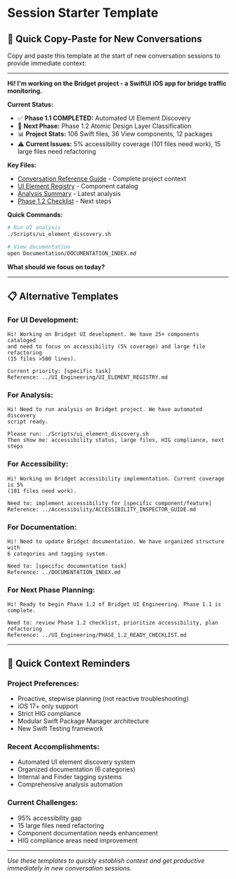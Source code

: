 # Session Starter Template

## 🚀 **Quick Copy-Paste for New Conversations**

Copy and paste this template at the start of new conversation sessions to provide immediate context:

---

**Hi! I'm working on the Bridget project - a SwiftUI iOS app for bridge traffic monitoring.**

**Current Status:**
- ✅ **Phase 1.1 COMPLETED:** Automated UI Element Discovery
- 🎯 **Next Phase:** Phase 1.2 Atomic Design Layer Classification
- 📊 **Project Stats:** 106 Swift files, 36 View components, 12 packages
- ⚠️ **Current Issues:** 5% accessibility coverage (101 files need work), 15 large files need refactoring

**Key Files:**
- [Conversation Reference Guide](CONVERSATION_REFERENCE_GUIDE.md) - Complete project context
- [UI Element Registry](../UI_Engineering/UI_ELEMENT_REGISTRY.md) - Component catalog
- [Analysis Summary](../Analysis/UI_Analysis/summary.md) - Latest analysis
- [Phase 1.2 Checklist](../UI_Engineering/PHASE_1.2_READY_CHECKLIST.md) - Next steps

**Quick Commands:**
```bash
# Run UI analysis
./Scripts/ui_element_discovery.sh

# View documentation
open Documentation/DOCUMENTATION_INDEX.md
```

**What should we focus on today?**

---

## 📋 **Alternative Templates**

### **For UI Development:**
```
Hi! Working on Bridget UI development. We have 25+ components cataloged 
and need to focus on accessibility (5% coverage) and large file refactoring 
(15 files >500 lines). 

Current priority: [specific task]
Reference: ../UI_Engineering/UI_ELEMENT_REGISTRY.md
```

### **For Analysis:**
```
Hi! Need to run analysis on Bridget project. We have automated discovery 
script ready. 

Please run: ./Scripts/ui_element_discovery.sh
Then show me: accessibility status, large files, HIG compliance, next steps
```

### **For Accessibility:**
```
Hi! Working on Bridget accessibility implementation. Current coverage is 5% 
(101 files need work). 

Need to: implement accessibility for [specific component/feature]
Reference: ../Accessibility/ACCESSIBILITY_INSPECTOR_GUIDE.md
```

### **For Documentation:**
```
Hi! Need to update Bridget documentation. We have organized structure with 
6 categories and tagging system.

Need to: [specific documentation task]
Reference: ../DOCUMENTATION_INDEX.md
```

### **For Next Phase Planning:**
```
Hi! Ready to begin Phase 1.2 of Bridget UI Engineering. Phase 1.1 is complete.

Need to: review Phase 1.2 checklist, prioritize accessibility, plan refactoring
Reference: ../UI_Engineering/PHASE_1.2_READY_CHECKLIST.md
```

---

## 🎯 **Quick Context Reminders**

### **Project Preferences:**
- Proactive, stepwise planning (not reactive troubleshooting)
- iOS 17+ only support
- Strict HIG compliance
- Modular Swift Package Manager architecture
- New Swift Testing framework

### **Recent Accomplishments:**
- Automated UI element discovery system
- Organized documentation (6 categories)
- Internal and Finder tagging systems
- Comprehensive analysis automation

### **Current Challenges:**
- 95% accessibility gap
- 15 large files need refactoring
- Component documentation needs enhancement
- HIG compliance areas need improvement

---

*Use these templates to quickly establish context and get productive immediately in new conversation sessions.* 